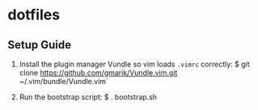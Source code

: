 # dotfiles

## Setup Guide
1. Install the plugin manager Vundle so vim loads `.vimrc` correctly:
    $ git clone https://github.com/gmarik/Vundle.vim.git ~/.vim/bundle/Vundle.vim`

2. Run the bootstrap script:
    $ . bootstrap.sh

[Vundle]:https://github.com/gmarik/Vundle.vim
